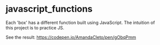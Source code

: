 # javascript_functions
Each 'box' has a different function built using JavaScript. The intuition of this project is to practice JS.

See the result: https://codepen.io/AmandaCleto/pen/gObqPmm